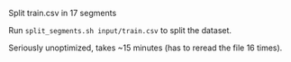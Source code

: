 Split train.csv in 17 segments

Run `split_segments.sh input/train.csv` to split the dataset.

Seriously unoptimized, takes ~15 minutes (has to reread the file 16 times).
